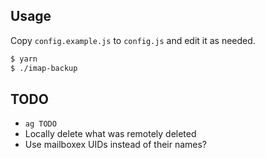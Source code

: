 ## Usage

Copy `config.example.js` to `config.js` and edit it as needed.

```bash
$ yarn
$ ./imap-backup
```

## TODO

- `ag TODO`
- Locally delete what was remotely deleted
- Use mailboxex UIDs instead of their names?
